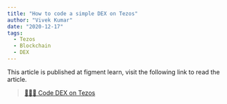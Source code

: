 ```yaml
---
title: "How to code a simple DEX on Tezos"
author: "Vivek Kumar"
date: "2020-12-17"
tags:
  - Tezos
  - Blockchain
  - DEX
---
```


This article is published at figment learn, visit the following link to read the article.

> [🧑🏽‍💻 Code DEX on Tezos](https://learn.figment.io/tutorials/create-a-dex-on-tezos)
